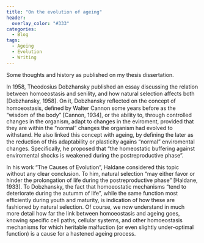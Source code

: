 ```yaml
---
title: "On the evolution of ageing"
header: 
  overlay_color: "#333"
categories:
  - Blog
tags:
  - Ageing
  - Evolution
  - Writing
---
```


Some thoughts and history as published on my thesis dissertation.

In 1958, Theodosius Dobzhansky published an essay discussing the relation between homoeostasis and senility, and how natural selection aﬀects both [Dobzhansky, 1958]. On it, Dobzhansky reﬂected on the concept of homoeostasis, deﬁned by Walter Cannon some years before as the “wisdom of the body” [Cannon, 1934], or the ability to, through controlled changes in the organism, adapt to changes in the eviroment, provided that they are within the “normal” changes the organism had evolved to withstand. He also linked this concept with ageing, by deﬁning the later as the reduction of this adaptability or plasticity agains “normal” enviromental changes. Speciﬁcally, he proposed that “the homeostatic buﬀering against enviromental shocks is weakened during the postreproductive phase”.

In his work “The Causes of Evolution”, Haldane considered this topic without any clear conclusion. To him, natural selection “may either favor or hinder the prolongation of life during the postreproductive phase” [Haldane, 1933]. To Dobzhansky, the fact that homoeostatic mechanisms “tend to deteriorate during the autumm of life”, while the same function most eﬃciently during youth and maturity, is indication of how these are fashioned by natural selection. Of course, we now understand in much more detail how far the link between homoeostasis and ageing goes, knowing speciﬁc cell paths, cellular systems, and other homoeostasis mechanisms for which heritable malfuction (or even slightly under-optimal function) is a cause for a hastened ageing process.
